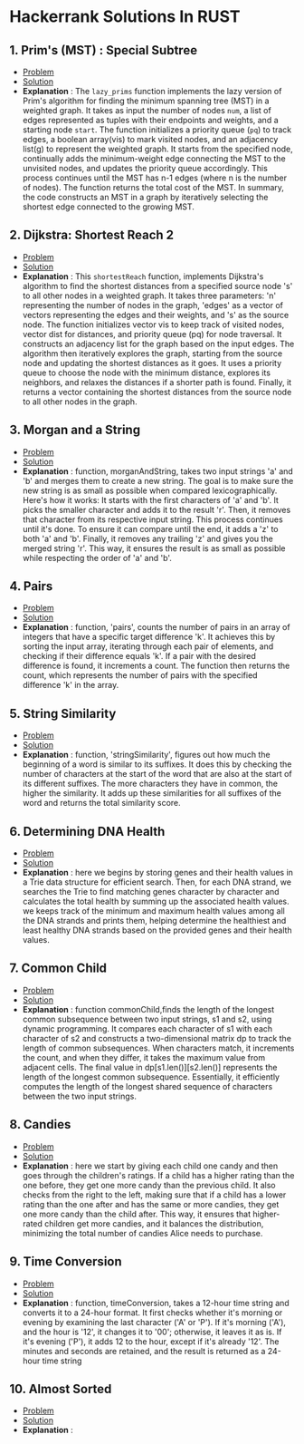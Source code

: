 # Hackerrank Solutions In RUST

## 1. Prim's (MST) : Special Subtree
  - [Problem](https://www.hackerrank.com/challenges/primsmstsub/copy-from/353032139) 
  - [Solution](./prims_special_subtree/src/main.rs)
  - **Explanation** :  The `lazy_prims` function implements the lazy version of Prim's algorithm for finding the minimum spanning tree (MST) in a weighted graph. It takes as input the number of nodes `num`, a list of edges represented as tuples with their endpoints and weights, and a starting node `start`. The function initializes a priority queue (`pq`) to track edges, a boolean array(vis) to mark visited nodes, and an adjacency list(g) to represent the weighted graph. It starts from the specified node, continually adds the minimum-weight edge connecting the MST to the unvisited nodes, and updates the priority queue accordingly. This process continues until the MST has n-1 edges (where n is the number of nodes). The function returns the total cost of the MST. In summary, the code constructs an MST in a graph by iteratively selecting the shortest edge connected to the growing MST.
 
## 2. Dijkstra: Shortest Reach 2
  - [Problem](https://www.hackerrank.com/challenges/dijkstrashortreach/problem) 
  - [Solution](./dijkstra_shortest_reach_2/src/main.rs)
  - **Explanation** : This `shortestReach` function, implements Dijkstra's algorithm to find the shortest distances from a specified source node 's' to all other nodes in a weighted graph. It takes three parameters: 'n' representing the number of nodes in the graph, 'edges' as a vector of vectors representing the edges and their weights, and 's' as the source node. The function initializes vector vis to keep track of visited nodes, vector dist for distances, and priority queue (pq) for node traversal. It constructs an adjacency list for the graph based on the input edges. The algorithm then iteratively explores the graph, starting from the source node and updating the shortest distances as it goes. It uses a priority queue to choose the node with the minimum distance, explores its neighbors, and relaxes the distances if a shorter path is found. Finally, it returns a vector containing the shortest distances from the source node to all other nodes in the graph.
   
## 3. Morgan and a String
  - [Problem](https://www.hackerrank.com/challenges/morgan-and-a-string/problem) 
  - [Solution](./morgan_and_a_string/src/main.rs)
  - **Explanation** : function, morganAndString, takes two input strings 'a' and 'b' and merges them to create a new string. The goal is to make sure the new string is as small as possible when compared lexicographically.
    Here's how it works: It starts with the first characters of 'a' and 'b'. It picks the smaller character and adds it to the result 'r'. Then, it removes that character from its respective input string. This process continues until it's done. To ensure it can compare until the end, it adds a 'z' to both 'a' and 'b'. Finally, it removes any trailing 'z' and gives you the merged string 'r'. This way, it ensures the result is as small as possible while respecting the order of 'a' and 'b'.
   
## 4. Pairs
  - [Problem](https://www.hackerrank.com/challenges/pairs/problem) 
  - [Solution](./pairs/src/main.rs)
  - **Explanation** : function, 'pairs', counts the number of pairs in an array of integers that have a specific target difference 'k'. It achieves this by sorting the input array, iterating through each pair of elements, and checking if their difference equals 'k'. If a pair with the desired difference is found, it increments a count. The function then returns the count, which represents the number of pairs with the specified difference 'k' in the array.
   
## 5. String Similarity
  - [Problem](https://www.hackerrank.com/challenges/string-similarity/problem) 
  - [Solution](./string_similarity/src/main.rs)
  - **Explanation** : function, 'stringSimilarity', figures out how much the beginning of a word is similar to its suffixes. It does this by checking the number of characters at the start of the word that are also at the start of its different suffixes. The more characters they have in common, the higher the similarity. It adds up these similarities for all suffixes of the word and returns the total similarity score. 
   
## 6. Determining DNA Health
  - [Problem](https://www.hackerrank.com/challenges/determining-dna-health) 
  - [Solution](./determining_dna_health/src/main.rs)
  - **Explanation** : here we begins by storing genes and their health values in a Trie data structure for efficient search. Then, for each DNA strand, we searches the Trie to find matching genes character by character and calculates the total health by summing up the associated health values. we keeps track of the minimum and maximum health values among all the DNA strands and prints them, helping determine the healthiest and least healthy DNA strands based on the provided genes and their health values.
   
## 7. Common Child
  - [Problem](https://www.hackerrank.com/challenges/common-child) 
  - [Solution](./common_child/src/main.rs)
  - **Explanation** : function commonChild,finds the length of the longest common subsequence between two input strings, s1 and s2, using dynamic programming. It compares each character of s1 with each character of s2 and constructs a two-dimensional matrix dp to track the length of common subsequences. When characters match, it increments the count, and when they differ, it takes the maximum value from adjacent cells. The final value in dp[s1.len()][s2.len()] represents the length of the longest common subsequence. Essentially, it efficiently computes the length of the longest shared sequence of characters between the two input strings.
   
## 8. Candies
  - [Problem](https://www.hackerrank.com/challenges/candies) 
  - [Solution](./candies/src/main.rs)
  - **Explanation** : here we start by giving each child one candy and then goes through the children's ratings. If a child has a higher rating than the one before, they get one more candy than the previous child. It also checks from the right to the left, making sure that if a child has a lower rating than the one after and has the same or more candies, they get one more candy than the child after. This way, it ensures that higher-rated children get more candies, and it balances the distribution, minimizing the total number of candies Alice needs to purchase.
   
## 9. Time Conversion
  - [Problem](https://www.hackerrank.com/challenges/time-conversion/problem) 
  - [Solution](./Time_conversion/src/main.rs)
  - **Explanation** : function, timeConversion, takes a 12-hour time string and converts it to a 24-hour format. It first checks whether it's morning or evening by examining the last character ('A' or 'P'). If it's morning ('A'), and the hour is '12', it changes it to '00'; otherwise, it leaves it as is. If it's evening ('P'), it adds 12 to the hour, except if it's already '12'. The minutes and seconds are retained, and the result is returned as a 24-hour time string
   
## 10. Almost Sorted
  - [Problem](https://www.hackerrank.com/challenges/almost-sorted/problem) 
  - [Solution](./almost_sorted/src/main.rs)
  - **Explanation** : 
   
